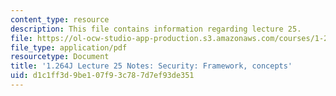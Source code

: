 ```yaml
---
content_type: resource
description: This file contains information regarding lecture 25.
file: https://ol-ocw-studio-app-production.s3.amazonaws.com/courses/1-264j-database-internet-and-systems-integration-technologies-fall-2013/d1c1ff3d9be107f93c787d7ef93de351_MIT1_264JF13_lect_25.pdf
file_type: application/pdf
resourcetype: Document
title: '1.264J Lecture 25 Notes: Security: Framework, concepts'
uid: d1c1ff3d-9be1-07f9-3c78-7d7ef93de351
---
```

